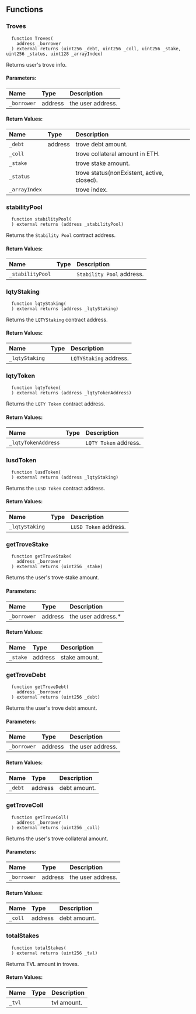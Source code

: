 


## Functions
### Troves
```solidity
  function Troves(
    address _borrower
  ) external returns (uint256 _debt, uint256 _coll, uint256 _stake, uint256 _status, uint128 _arrayIndex)
```
Returns user's trove info.


#### Parameters:
| Name | Type | Description                                                          |
| :--- | :--- | :------------------------------------------------------------------- |
|`_borrower` | address | the user address.

#### Return Values:
| Name                           | Type          | Description                                                                  |
| :----------------------------- | :------------ | :--------------------------------------------------------------------------- |
|`_debt`| address | trove debt amount.
|`_coll`|  | trove collateral amount in ETH.
|`_stake`|  | trove stake amount.
|`_status`|  | trove status(nonExistent, active, closed).
|`_arrayIndex`|  | trove index.
### stabilityPool
```solidity
  function stabilityPool(
  ) external returns (address _stabilityPool)
```
Returns the `Stability Pool` contract address.



#### Return Values:
| Name                           | Type          | Description                                                                  |
| :----------------------------- | :------------ | :--------------------------------------------------------------------------- |
|`_stabilityPool`|  | `Stability Pool` address.
### lqtyStaking
```solidity
  function lqtyStaking(
  ) external returns (address _lqtyStaking)
```
Returns the `LQTYStaking` contract address.



#### Return Values:
| Name                           | Type          | Description                                                                  |
| :----------------------------- | :------------ | :--------------------------------------------------------------------------- |
|`_lqtyStaking`|  | `LQTYStaking` address.
### lqtyToken
```solidity
  function lqtyToken(
  ) external returns (address _lqtyTokenAddress)
```
Returns the `LQTY Token` contract address.



#### Return Values:
| Name                           | Type          | Description                                                                  |
| :----------------------------- | :------------ | :--------------------------------------------------------------------------- |
|`_lqtyTokenAddress`|  | `LQTY Token` address.
### lusdToken
```solidity
  function lusdToken(
  ) external returns (address _lqtyStaking)
```
Returns the `LUSD Token` contract address.



#### Return Values:
| Name                           | Type          | Description                                                                  |
| :----------------------------- | :------------ | :--------------------------------------------------------------------------- |
|`_lqtyStaking`|  | `LUSD Token` address.
### getTroveStake
```solidity
  function getTroveStake(
    address _borrower
  ) external returns (uint256 _stake)
```
Returns the user's trove stake amount.


#### Parameters:
| Name | Type | Description                                                          |
| :--- | :--- | :------------------------------------------------------------------- |
|`_borrower` | address | the user address.* 

#### Return Values:
| Name                           | Type          | Description                                                                  |
| :----------------------------- | :------------ | :--------------------------------------------------------------------------- |
|`_stake`| address | stake amount.
### getTroveDebt
```solidity
  function getTroveDebt(
    address _borrower
  ) external returns (uint256 _debt)
```
Returns the user's trove debt amount.


#### Parameters:
| Name | Type | Description                                                          |
| :--- | :--- | :------------------------------------------------------------------- |
|`_borrower` | address | the user address.

#### Return Values:
| Name                           | Type          | Description                                                                  |
| :----------------------------- | :------------ | :--------------------------------------------------------------------------- |
|`_debt`| address | debt amount.
### getTroveColl
```solidity
  function getTroveColl(
    address _borrower
  ) external returns (uint256 _coll)
```
Returns the user's trove collateral amount.


#### Parameters:
| Name | Type | Description                                                          |
| :--- | :--- | :------------------------------------------------------------------- |
|`_borrower` | address | the user address.

#### Return Values:
| Name                           | Type          | Description                                                                  |
| :----------------------------- | :------------ | :--------------------------------------------------------------------------- |
|`_coll`| address | debt amount.
### totalStakes
```solidity
  function totalStakes(
  ) external returns (uint256 _tvl)
```
Returns TVL amount in troves.



#### Return Values:
| Name                           | Type          | Description                                                                  |
| :----------------------------- | :------------ | :--------------------------------------------------------------------------- |
|`_tvl`|  | tvl amount.
